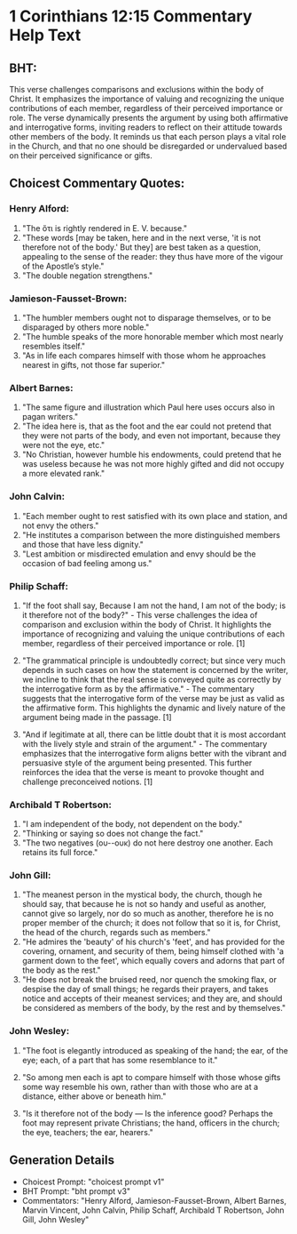 # 1 Corinthians 12:15 Commentary Help Text

## BHT:
This verse challenges comparisons and exclusions within the body of Christ. It emphasizes the importance of valuing and recognizing the unique contributions of each member, regardless of their perceived importance or role. The verse dynamically presents the argument by using both affirmative and interrogative forms, inviting readers to reflect on their attitude towards other members of the body. It reminds us that each person plays a vital role in the Church, and that no one should be disregarded or undervalued based on their perceived significance or gifts.

## Choicest Commentary Quotes:
### Henry Alford:
1. "The ὅτι is rightly rendered in E. V. because."
2. "These words [may be taken, here and in the next verse, 'it is not therefore not of the body.' But they] are best taken as a question, appealing to the sense of the reader: they thus have more of the vigour of the Apostle’s style."
3. "The double negation strengthens."

### Jamieson-Fausset-Brown:
1. "The humbler members ought not to disparage themselves, or to be disparaged by others more noble."
2. "The humble speaks of the more honorable member which most nearly resembles itself."
3. "As in life each compares himself with those whom he approaches nearest in gifts, not those far superior."

### Albert Barnes:
1. "The same figure and illustration which Paul here uses occurs also in pagan writers."
2. "The idea here is, that as the foot and the ear could not pretend that they were not parts of the body, and even not important, because they were not the eye, etc."
3. "No Christian, however humble his endowments, could pretend that he was useless because he was not more highly gifted and did not occupy a more elevated rank."

### John Calvin:
1. "Each member ought to rest satisfied with its own place and station, and not envy the others."
2. "He institutes a comparison between the more distinguished members and those that have less dignity."
3. "Lest ambition or misdirected emulation and envy should be the occasion of bad feeling among us."

### Philip Schaff:
1. "If the foot shall say, Because I am not the hand, I am not of the body; is it therefore not of the body?" - This verse challenges the idea of comparison and exclusion within the body of Christ. It highlights the importance of recognizing and valuing the unique contributions of each member, regardless of their perceived importance or role. [1]

2. "The grammatical principle is undoubtedly correct; but since very much depends in such cases on how the statement is concerned by the writer, we incline to think that the real sense is conveyed quite as correctly by the interrogative form as by the affirmative." - The commentary suggests that the interrogative form of the verse may be just as valid as the affirmative form. This highlights the dynamic and lively nature of the argument being made in the passage. [1]

3. "And if legitimate at all, there can be little doubt that it is most accordant with the lively style and strain of the argument." - The commentary emphasizes that the interrogative form aligns better with the vibrant and persuasive style of the argument being presented. This further reinforces the idea that the verse is meant to provoke thought and challenge preconceived notions. [1]

### Archibald T Robertson:
1. "I am independent of the body, not dependent on the body."
2. "Thinking or saying so does not change the fact."
3. "The two negatives (ου--ουκ) do not here destroy one another. Each retains its full force."

### John Gill:
1. "The meanest person in the mystical body, the church, though he should say, that because he is not so handy and useful as another, cannot give so largely, nor do so much as another, therefore he is no proper member of the church; it does not follow that so it is, for Christ, the head of the church, regards such as members."
2. "He admires the 'beauty' of his church's 'feet', and has provided for the covering, ornament, and security of them, being himself clothed with 'a garment down to the feet', which equally covers and adorns that part of the body as the rest."
3. "He does not break the bruised reed, nor quench the smoking flax, or despise the day of small things; he regards their prayers, and takes notice and accepts of their meanest services; and they are, and should be considered as members of the body, by the rest and by themselves."

### John Wesley:
1. "The foot is elegantly introduced as speaking of the hand; the ear, of the eye; each, of a part that has some resemblance to it." 

2. "So among men each is apt to compare himself with those whose gifts some way resemble his own, rather than with those who are at a distance, either above or beneath him."

3. "Is it therefore not of the body — Is the inference good? Perhaps the foot may represent private Christians; the hand, officers in the church; the eye, teachers; the ear, hearers."


## Generation Details
- Choicest Prompt: "choicest prompt v1"
- BHT Prompt: "bht prompt v3"
- Commentators: "Henry Alford, Jamieson-Fausset-Brown, Albert Barnes, Marvin Vincent, John Calvin, Philip Schaff, Archibald T Robertson, John Gill, John Wesley"
